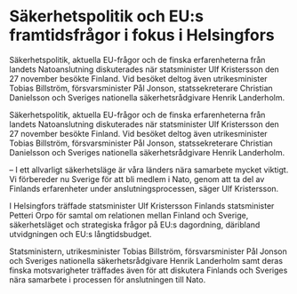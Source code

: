 # Säkerhetspolitik och EU:s framtidsfrågor i fokus i Helsingfors

Säkerhetspolitik, aktuella EU-frågor och de finska erfarenheterna från landets Natoanslutning diskuterades när statsminister Ulf Kristersson den 27 november besökte Finland. Vid besöket deltog även utrikesminister Tobias Billström, försvarsminister Pål Jonson, statssekreterare Christian Danielsson och Sveriges nationella säkerhetsrådgivare Henrik Landerholm.

Säkerhetspolitik, aktuella EU-frågor och de finska erfarenheterna från landets Natoanslutning diskuterades när statsminister Ulf Kristersson den 27 november besökte Finland. Vid besöket deltog även utrikesminister Tobias Billström, försvarsminister Pål Jonson, statssekreterare Christian Danielsson och Sveriges nationella säkerhetsrådgivare Henrik Landerholm.

– I ett allvarligt säkerhetsläge är våra länders nära samarbete mycket viktigt. Vi förbereder nu Sverige för att bli medlem i Nato, genom att ta del av Finlands erfarenheter under anslutningsprocessen, säger Ulf Kristersson.

I Helsingfors träffade statsminister Ulf Kristersson Finlands statsminister Petteri Orpo för samtal om relationen mellan Finland och Sverige, säkerhetsläget och strategiska frågor på EU:s dagordning, däribland utvidgningen och EU:s långtidsbudget.

Statsministern, utrikesminister Tobias Billström, försvarsminister Pål Jonson och Sveriges nationella säkerhetsrådgivare Henrik Landerholm samt deras finska motsvarigheter träffades även för att diskutera Finlands och Sveriges nära samarbete i processen för anslutningen till Nato.
